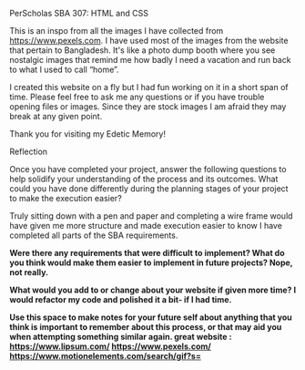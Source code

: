 PerScholas SBA 307: HTML and CSS 

This is an inspo from all the images I have collected from https://www.pexels.com. I have used most of the images from the website that pertain to Bangladesh. It's like a photo dump booth where you see nostalgic images that remind me how badly I need a vacation and run back to what I used to call “home”. 

I created this website on a fly but I had fun working on it in a short span of time. Please feel free to ask me any questions or if you have trouble opening files or images. Since they are stock images I am afraid they may break at any given point.

Thank you for visiting my Edetic Memory! 


Reflection 

Once you have completed your project, answer the following questions to help solidify your understanding of the process and its outcomes.
<a>What could you have done differently during the planning stages of your project to make the execution easier?    

Truly sitting down with a pen and paper and completing a wire frame would have given me more structure and made execution easier to know I have completed all parts of the SBA requirements. 


<b>Were there any requirements that were difficult to implement? What do you think would make them easier to implement in future projects? Nope, not really. 


<c>What would you add to or change about your website if given more time?
I would refactor my code and polished it a bit- if I had time. 

<d>Use this space to make notes for your future self about anything that you think is important to remember about this process, or that may aid you when attempting something similar again.
 great website : https://www.lipsum.com/
                https://www.pexels.com/
                https://www.motionelements.com/search/gif?s=
                
